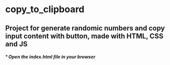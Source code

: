 # copy_to_clipboard

<div> <h2> Project for generate randomic numbers and copy input content with button, made with HTML, CSS and JS </h2> </div>
<div> <h5> ° Open the index.html file in your browser </h5> </div>
